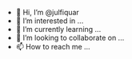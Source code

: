- 👋 Hi, I’m @julfiquar
- 👀 I’m interested in ...
- 🌱 I’m currently learning ...
- 💞️ I’m looking to collaborate on ...
- 📫 How to reach me ...

<!---
julfiquar/julfiquar is a ✨ special ✨ repository because its `README.md` (this file) appears on your GitHub profile.
You can click the Preview link to take a look at your changes.
--->
